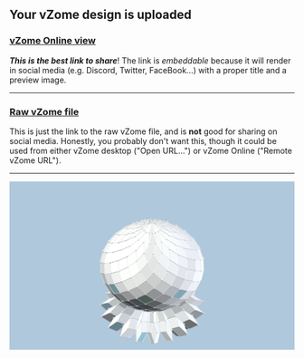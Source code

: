 ## Your vZome design is uploaded

### [vZome Online view][embed]

***This is the best link to share***!  The link is *embeddable* because it will render in social media (e.g. Discord, Twitter, FaceBook...) with a proper title and a preview image.

---

### [Raw vZome file][raw]

This is just the link to the raw vZome file, and is **not** good for
sharing on social media.
Honestly, you probably don't want this, though it could be used from either
vZome desktop ("Open URL...") or vZome Online ("Remote vZome URL").

---

![Image](<18-zonohedron.png>)


[embed]: <https://vzome.com/app/embed.py?url=https://raw.githubusercontent.com/vorth/vzome-sharing/main/2021/07/26/01-21-29-18-zonohedron/18-zonohedron.vZome>
[raw]: <https://raw.githubusercontent.com/vorth/vzome-sharing/main/2021/07/26/01-21-29-18-zonohedron/18-zonohedron.vZome>
